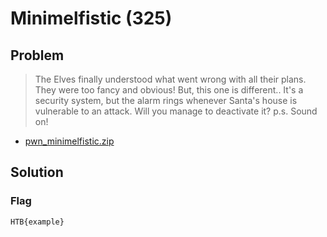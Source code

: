 # Minimelfistic (325)

## Problem

> The Elves finally understood what went wrong with all their plans. They were too fancy and obvious! But, this one is different.. It's a security system, but the alarm rings whenever Santa's house is vulnerable to an attack. Will you manage to deactivate it? p.s. Sound on!

* [pwn_minimelfistic.zip](./pwn_minimelfistic.zip)

## Solution

### Flag

`HTB{example}`
